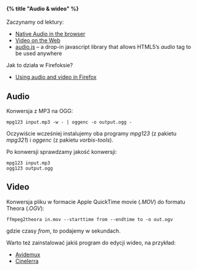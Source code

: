 #### {% title "Audio & wideo" %}

Zaczynamy od lektury:

* [Native Audio in the browser](http://html5doctor.com/native-audio-in-the-browser/)
* [Video on the Web](http://diveintohtml5.org/video.html)
* [audio.js](http://kolber.github.com/audiojs/) –
  a drop-in javascript library that allows HTML5’s
  *audio* tag to be used anywhere

Jak to działa w Firefoksie?

* [Using audio and video in Firefox](https://developer.mozilla.org/En/Using_audio_and_video_in_Firefox)


## Audio

Konwersja z MP3 na OGG:

    mpg123 input.mp3 -w - | oggenc -o output.ogg -

Oczywiście wcześniej instalujemy oba programy
*mpg123* (z pakietu *mpg321*)
i *oggenc* (z pakietu *vorbis-tools*).

Po konwersji sprawdzamy jakość konwersji:

    mpg123 input.mp3
    ogg123 output.ogg


## Video

Konwersja pliku w formacie Apple QuickTime movie
(*.MOV*) do formatu Theora (*.OGV*):

    ffmpeg2theora in.mov --starttime from --endtime to -o out.ogv

gdzie czasy *from*, *to* podajemy w sekundach.

Warto też zainstalować jakiś program do edycji wideo,
na przykład:

* [Avidemux](http://avidemux.sourceforge.net/)
* [Cinelerra](http://www.heroinewarrior.com/cinelerra.php)
